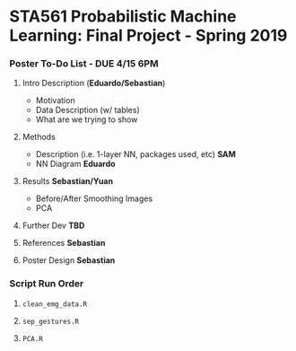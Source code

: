 # STA561 Probabilistic Machine Learning: Final Project - Spring 2019


### Poster To-Do List - DUE 4/15 6PM

1. Intro Description (**Eduardo/Sebastian**)
    - Motivation
    - Data Description (w/ tables)
    - What are we trying to show

2. Methods
    - Description (i.e. 1-layer NN, packages used, etc) **SAM**
    - NN Diagram **Eduardo**

3. Results **Sebastian/Yuan**
    - Before/After Smoothing Images
    - PCA

4. Further Dev **TBD**

5. References **Sebastian**

6. Poster Design **Sebastian**



### Script Run Order

1. `clean_emg_data.R`

2. `sep_gestures.R`

3. `PCA.R`







